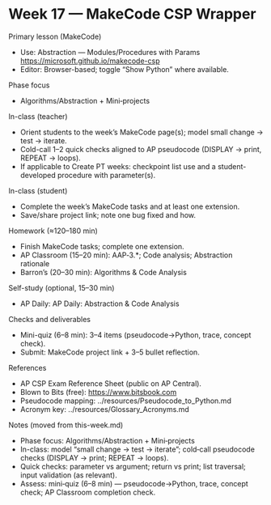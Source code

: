 # Week 17 — MakeCode CSP Wrapper

Primary lesson (MakeCode)
- Use: Abstraction — Modules/Procedures with Params
  https://microsoft.github.io/makecode-csp
- Editor: Browser-based; toggle “Show Python” where available.

Phase focus
- Algorithms/Abstraction + Mini‑projects

In-class (teacher)
- Orient students to the week’s MakeCode page(s); model small change → test → iterate.
- Cold-call 1–2 quick checks aligned to AP pseudocode (DISPLAY → print, REPEAT → loops).
- If applicable to Create PT weeks: checkpoint list use and a student-developed procedure with parameter(s).

In-class (student)
- Complete the week’s MakeCode tasks and at least one extension.
- Save/share project link; note one bug fixed and how.

Homework (≈120–180 min)
- Finish MakeCode tasks; complete one extension.
- AP Classroom (15–20 min): AAP‑3.*; Code analysis; Abstraction rationale
- Barron’s (20–30 min): Algorithms & Code Analysis

Self-study (optional, 15–30 min)
- AP Daily: AP Daily: Abstraction & Code Analysis

Checks and deliverables
- Mini-quiz (6–8 min): 3–4 items (pseudocode→Python, trace, concept check).
- Submit: MakeCode project link + 3–5 bullet reflection.

References
- AP CSP Exam Reference Sheet (public on AP Central).
- Blown to Bits (free): https://www.bitsbook.com
- Pseudocode mapping: ../resources/Pseudocode_to_Python.md
- Acronym key: ../resources/Glossary_Acronyms.md

Notes (moved from this-week.md)

- Phase focus: Algorithms/Abstraction + Mini‑projects
- In-class: model “small change → test → iterate”; cold‑call pseudocode checks (DISPLAY → print; REPEAT → loops).
- Quick checks: parameter vs argument; return vs print; list traversal; input validation (as relevant).
- Assess: mini‑quiz (6–8 min) — pseudocode→Python, trace, concept check; AP Classroom completion check.

